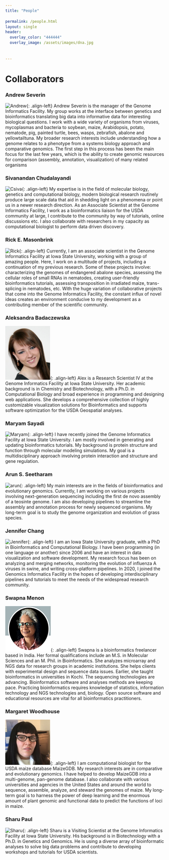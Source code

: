 ```yaml
---
title: "People"

permalink: /people.html
layout: single
header:
  overlay_color: "444444"
  overlay_image: /assets/images/dna.jpg


---
```


# Collaborators



### Andrew Severin

![Andrew](../assets/images/people/Andrew.png){: .align-left}
Andrew Severin is the manager of the Genome Informatics Facility. My group works at the interface between genetics and bioinformatics translating big data into informative data for interesting biological questions. I work with a wide variety of organisms from viruses, mycoplasmas and bacteria to soybean, maize, Arabidopsis, potato, nematode, pig, painted turtle, bees, wasps, zebrafish, abalone and yellowtailtuna. My broader research interests include understanding how a genome relates to a phenotype from a systems biology approach and comparative genomics.  The first step in this process has been the main focus for the last few years, which is the ability to create genomic resources for comparison (assembly, annotation, visualization) of many related organisms


### Sivanandan Chudalayandi

![Csiva](../assets/images/people/Csiva.jpg){: .align-left}
My expertise is in the field of molecular biology, genetics and computational biology, modern biological research routinely produce large scale data that aid in shedding light on a phenomena or point us in a newer research direction. As an Associate Scientist at the Genome Informatics Facility, I work as a bioinformatics liaison for the USDA community at large, I contribute to the community by way of tutorials, online discussions etc. I also collaborate with researchers in my capacity as computational biologist to perform data driven discovery.

### Rick E. Masonbrink
![Rick](../assets/images/people/Rick.jpg){: .align-left}
Currently, I am an associate scientist in the Genome Informatics Facility at Iowa State University, working with a group of amazing people. Here, I work on a multitude of projects, including a continuation of my previous research. Some of these projects involve:  characterizing the genomes of endangered abalone species, assessing the cellular roles of small RNAs in nematodes, creating user-friendly bioinformatics tutorials, assessing transposition in irradiated maize, trans-splicing in nematodes, etc.  With the huge variation of collaborative projects that come into the Genome Informatics Facility, the constant influx of novel ideas creates an environment conducive to my development as a contributing member of the scientific community.

### Aleksandra Badaczewska
![Alex](../assets/images/people/Alex.png){: .align-left}
Alex is a Research Scientist IV at the Genome Informatics Facility at Iowa State University. Her academic background is in Chemistry and Biotechnology, with a Ph.D. in Computational Biology and broad experience in programming and designing web applications. She develops a comprehensive collection of highly customizable visualization solutions for Bioinformatics and supports software optimization for the USDA Geospatial analyses.
<br>

### Maryam Sayadi
![Maryam](../assets/images/people/Maryam.jpg){: .align-left}
I have recently joined the Genome Informatics Facility at Iowa State University. I am mostly involved in generating and updating bioinformatics tutorials. My background is protein structure and function through molecular modeling simulations. My goal is a multidisciplinary approach involving protein interaction and structure and gene regulation.


### Arun S. Seetharam
![arun](../assets/images/people/Arun.jpg){: .align-left}
My main interests are in the fields of bioinformatics and evolutionary genomics. Currently, I am working on various projects involving next-generation sequencing including the first de novo assembly of a teosinte genome. I am also developing pipelines to streamline the assembly and annotation process for newly sequenced organisms. My long-term goal is to study the genome organization and evolution of grass species.

### Jennifer Chang
![Jennifer](../assets/images/people/JenChangsm.png){: .align-left}
I am an Iowa State University graduate, with a PhD in Bioinformatics and Computational Biology. I have been programming (in one language or another) since 2006 and have an interest in data visualization and software development. My research focus has been on analyzing and merging networks, monitoring the evolution of influenza A viruses in swine, and writing cross-platform pipelines. In 2020, I joined the Genomics Informatics Facility in the hopes of developing interdisciplinary pipelines and tutorials to meet the needs of the widespread research community.


### Swapna Menon

![Swapna](../assets/images/people/SwapnaMenon.png){: .align-left}
Swapna is a bioinformatics freelancer based in India. Her formal qualifications include an M.S. in Molecular Sciences and an M. Phil. in Bioinformatics. She analyzes microarray and NGS data for research groups in academic institutions. She helps clients with experimental design and sequence data issues. Earlier, she taught bioinformatics in universities in Kochi. The sequencing technologies are advancing. Bioinformatics software and analyses methods are keeping pace. Practicing bioinformatics requires knowledge of statistics, information technology and NGS technologies and, biology. Open source software and educational resources are vital for all bioinformatics practitioners.


### Margaret Woodhouse

![maggie](../assets/images/people/maggie.jpg){: .align-left}
I am computational biologist for the USDA maize database MaizeGDB. My research interests are in comparative and evolutionary genomics. I have helped to develop MaizeGDB into a multi-genome, pan-genome database.  I also collaborate with various universities and agencies in the United States and around the world to sequence, assemble, analyze, and steward the genomes of maize. My long-term goal is to harness the power of deep learning and the enormous amount of plant genomic and functional data to predict the functions of loci in maize.

### Sharu Paul

![Sharu](../assets/images/people/Sharu.png){: .align-left}
Sharu is a Visiting Scientist at the Genome Informatics Facility at Iowa State University. His background is in Biotechnology with a Ph.D. in Genetics and Genomics. He is using a diverse array of bioinformatic analyses to solve big data problems and contribute to developing workshops and tutorials for USDA scientists.
